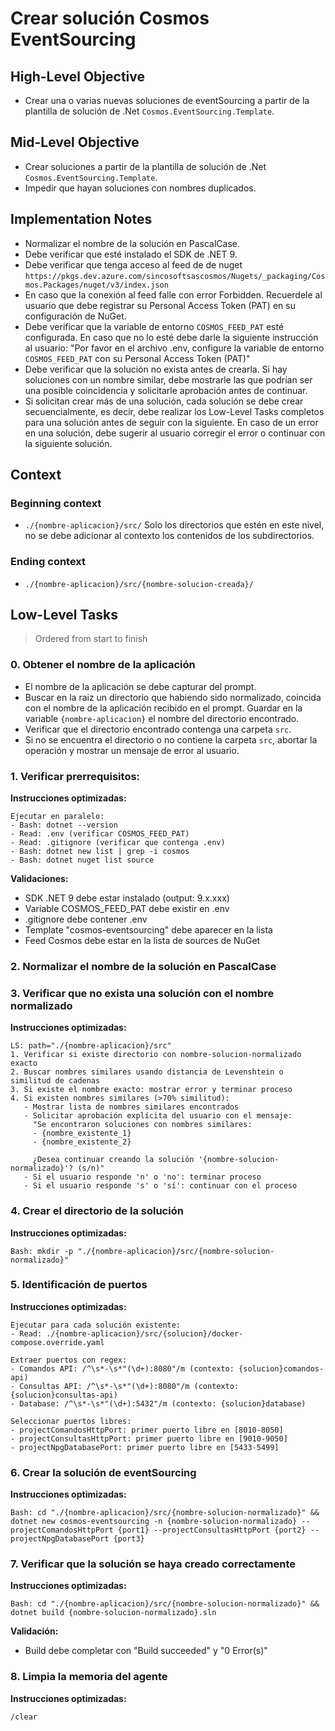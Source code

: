 # Crear solución Cosmos EventSourcing

## High-Level Objective

- Crear una o varias nuevas soluciones de eventSourcing a partir de la plantilla de solución de .Net  `Cosmos.EventSourcing.Template`.

## Mid-Level Objective

- Crear soluciones a partir de la plantilla de solución de .Net `Cosmos.EventSourcing.Template`.
- Impedir que hayan soluciones con nombres duplicados.

## Implementation Notes

- Normalizar el nombre de la solución en PascalCase.
- Debe verificar que esté instalado el SDK de .NET 9.
- Debe verificar que tenga acceso al feed de de nuget `https://pkgs.dev.azure.com/sincosoftsascosmos/Nugets/_packaging/Cosmos.Packages/nuget/v3/index.json`
- En caso que la conexión al feed falle con error Forbidden. Recuerdele al usuario que debe registrar su Personal Access Token (PAT) en su configuración de NuGet.
- Debe verificar que la variable de entorno `COSMOS_FEED_PAT` esté configurada. En caso que no lo esté debe darle la siguiente instrucción al usuario: "Por favor en el archivo .env, configure la variable de entorno `COSMOS_FEED_PAT` con su Personal Access Token (PAT)"
- Debe verificar que la solución no exista antes de crearla. Si hay soluciones con un nombre similar, debe mostrarle las que podrían ser una posible coincidencia y solicitarle aprobación antes de continuar.
- Si solicitan crear más de una solución, cada solución se debe crear secuencialmente, es decir, debe realizar los Low-Level Tasks completos para una solución antes de seguir con la siguiente. En caso de un error en una solución, debe sugerir al usuario corregir el error o continuar con la siguiente solución.

## Context

### Beginning context
- `./{nombre-aplicacion}/src/`  Solo los directorios que estén en este nivel, no se debe adicionar al contexto los contenidos de los subdirectorios.

### Ending context  
- `./{nombre-aplicacion}/src/{nombre-solucion-creada}/`  

## Low-Level Tasks
> Ordered from start to finish

### 0. Obtener el nombre de la aplicación
- El nombre de la aplicación se debe capturar del prompt.
- Buscar en la raiz un directorio que habiendo sido normalizado, coincida con el nombre de la aplicación recibido en el prompt. Guardar en la variable `{nombre-aplicacion}` el nombre del directorio encontrado.
- Verificar que el directorio encontrado contenga una carpeta `src`.
- Si no se encuentra el directorio o no contiene la carpeta `src`, abortar la operación y mostrar un mensaje de error al usuario.

### 1. Verificar prerrequisitos:

**Instrucciones optimizadas:**
```
Ejecutar en paralelo:
- Bash: dotnet --version
- Read: .env (verificar COSMOS_FEED_PAT)
- Read: .gitignore (verificar que contenga .env)
- Bash: dotnet new list | grep -i cosmos
- Bash: dotnet nuget list source
```

**Validaciones:**
- SDK .NET 9 debe estar instalado (output: 9.x.xxx)
- Variable COSMOS_FEED_PAT debe existir en .env
- .gitignore debe contener .env
- Template "cosmos-eventsourcing" debe aparecer en la lista
- Feed Cosmos debe estar en la lista de sources de NuGet

### 2. Normalizar el nombre de la solución en PascalCase

### 3. Verificar que no exista una solución con el nombre normalizado

**Instrucciones optimizadas:**
```
LS: path="./{nombre-aplicacion}/src"
1. Verificar si existe directorio con nombre-solucion-normalizado exacto
2. Buscar nombres similares usando distancia de Levenshtein o similitud de cadenas
3. Si existe el nombre exacto: mostrar error y terminar proceso
4. Si existen nombres similares (>70% similitud): 
   - Mostrar lista de nombres similares encontrados
   - Solicitar aprobación explícita del usuario con el mensaje:
     "Se encontraron soluciones con nombres similares:
     - {nombre_existente_1}
     - {nombre_existente_2}
     
     ¿Desea continuar creando la solución '{nombre-solucion-normalizado}'? (s/n)"
   - Si el usuario responde 'n' o 'no': terminar proceso
   - Si el usuario responde 's' o 'sí': continuar con el proceso
```

### 4. Crear el directorio de la solución

**Instrucciones optimizadas:**
```
Bash: mkdir -p "./{nombre-aplicacion}/src/{nombre-solucion-normalizado}"
```

### 5. Identificación de puertos

**Instrucciones optimizadas:**
```
Ejecutar para cada solución existente:
- Read: ./{nombre-aplicacion}/src/{solucion}/docker-compose.override.yaml

Extraer puertos con regex:
- Comandos API: /^\s*-\s*"(\d+):8080"/m (contexto: {solucion}comandos-api)
- Consultas API: /^\s*-\s*"(\d+):8080"/m (contexto: {solucion}consultas-api)
- Database: /^\s*-\s*"(\d+):5432"/m (contexto: {solucion}database)

Seleccionar puertos libres:
- projectComandosHttpPort: primer puerto libre en [8010-8050]
- projectConsultasHttpPort: primer puerto libre en [9010-9050]
- projectNpgDatabasePort: primer puerto libre en [5433-5499]
```

### 6. Crear la solución de eventSourcing

**Instrucciones optimizadas:**
```
Bash: cd "./{nombre-aplicacion}/src/{nombre-solucion-normalizado}" && dotnet new cosmos-eventsourcing -n {nombre-solucion-normalizado} --projectComandosHttpPort {port1} --projectConsultasHttpPort {port2} --projectNpgDatabasePort {port3}
```

### 7. Verificar que la solución se haya creado correctamente

**Instrucciones optimizadas:**
```
Bash: cd "./{nombre-aplicacion}/src/{nombre-solucion-normalizado}" && dotnet build {nombre-solucion-normalizado}.sln
```

**Validación:**
- Build debe completar con "Build succeeded" y "0 Error(s)"

### 8. Limpia la memoria del agente

**Instrucciones optimizadas:**
```claude
/clear
```
